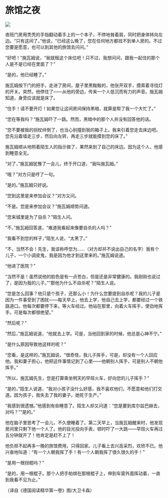 # 旅馆之夜

![](http://www.yilinzazhi.com/images/yili/yili201314/yili20131434-1-l.jpg)

夜班门房用秃秃的手指翻动着手上的一个本子，不停地耸着肩，同时把身体转向左边。“只有这间了。”他说，“已经这么晚了，您在任何地方都找不到单人房的。不过您要是愿意，也可以到其他的旅馆去问问。” 

“好吧！”施瓦姆说，“我就租这个床位吧！只不过，我想问问，跟我一起住的那个人是不是已经在里面了？” 

“是的，他已经睡了。” 

施瓦姆按下门的把手，走进了房间，屋子里黑黢黢的，他张开双手，摸索着寻找灯的开关。突然，他停住了——从他的旁边，传来一个人低沉而有力的声音。施瓦姆知道，身旁应该就是床了。 

“住手！请不要开灯！如果您让这间房间保持黑暗，就算是帮了我一个大忙了。” 

“您在等我吗？”施瓦姆吓了一跳。然而，黑暗中的那个人并没有回答他的话。 

“您不要被我的拐杖绊倒了，也当心别撞到我的箱子上。我来引着您走去床边吧。您先沿着墙走三步，然后向左转，再走三步就能摸到您的床了。” 

施瓦姆顺从地照着陌生人的指示做了，果然来到了自己的床边。因为这个人，他感到睡意全无。 

“对了，”施瓦姆犹豫了一会儿，终于开口道，“我叫施瓦姆。” 

“哦？”对方只是哼了一句。 

“是的。”施瓦姆只好说。 

“您到这里是来参加会议？”对方又问。 

“不是。您是来参加会议？”施瓦姆顺势问道。 

“您来城里是为了自杀？”陌生人问。 

“不，”施瓦姆回答道，“难道我看起来像要自杀的人吗？” 

“我看不到您的样子，”陌生人说，“太黑了。” 

“不，当然不会！先生，我该称呼您为……（对方却并不说出自己的名字）我有个儿子，一个小调皮鬼，我是因为他才到这里来的。”施瓦姆说道。 

“他进了医院？” 

“当然不是！虽然说他的脸色是有一点苍白，但是还是非常健康的。我刚刚也说过了，是因为我的儿子。”“那他为什么不自杀呢？”陌生人说。 

“您是怎么回事？他只是个孩子，还那么小！为什么您要提到自杀呢？我的儿子是因为一件事受到了困扰——每天早上，他去上学，他自己去上学，都要经过一个铁路道口。他每次都要停下来，等火车经过。他站在那里，向着火车挥手，使劲地挥手。可是每次都很绝望。” 

“然后呢？” 

“然后，”施瓦姆说道，“他就去上学。可是，当他回到家的时候，他总是心神不宁。” 

“是什么原因导致他这样的呢？” 

“您看，是这样的，”施瓦姆说，“很奇怪，我儿子挥手，可是，却没有一个人回应他。我和妻子担心，他把这件事情记到了心里——他朝别人挥手，可是别人不朝他挥手。” 

“所以，施瓦姆先生，您是打算乘坐明天的早班火车，好向您的儿子挥手？” 

“是的，”陌生人说道，“我对小孩子没什么好感，我不喜欢他们，不愿意和他们打交道。因为孩子，我失去了我的妻子。她死于生产。” 

“我感到很遗憾。”他感到有些睡意了。陌生人却又问道：“您是要到库尔兹巴赫去，对吗？”“是的。” 

他在脑子里思考了一会儿，不久便睡着了。第二天早上，当施瓦姆醒来时，他发现房间里只剩下他一个人了。他的目光投向手表，顿时吓了一大跳——早班火车再过五分钟就开了！他肯定是赶不上了！ 

他负担不起再多一晚的旅馆费用，只得回家。儿子看上去兴高采烈，欢欣不已。他兴奋地叫道：“有一个人朝我挥了手！有一个人朝我挥了很久很久的手！” 

“是用一根拐棍吗？” 

“是的，用一根棍子。那个人把手帕绑在那根棍子上，伸到车窗外面挥动着，一直到我看不见为止。” 

（译自《德国阅读精华第一卷》图/大卫卡森）